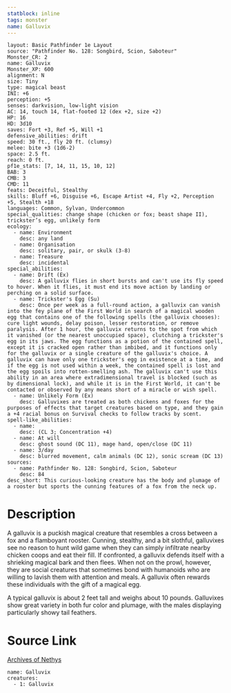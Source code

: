 ```yaml
---
statblock: inline
tags: monster
name: Galluvix
---
```

```statblock
layout: Basic Pathfinder 1e Layout
source: "Pathfinder No. 128: Songbird, Scion, Saboteur"
Monster_CR: 2
name: Galluvix
Monster_XP: 600
alignment: N
size: Tiny
type: magical beast
INI: +6
perception: +5
senses: darkvision, low-light vision
AC: 14, touch 14, flat-footed 12 (dex +2, size +2)
HP: 16
HD: 3d10
saves: Fort +3, Ref +5, Will +1
defensive_abilities: drift
speed: 30 ft., fly 20 ft. (clumsy)
melee: bite +3 (1d6-2)
space: 2.5 ft.
reach: 0 ft.
pf1e_stats: [7, 14, 11, 15, 10, 12]
BAB: 3
CMB: 3
CMD: 11
feats: Deceitful, Stealthy
skills: Bluff +6, Disguise +6, Escape Artist +4, Fly +2, Perception +5, Stealth +18
languages: Common, Sylvan, Undercommon
special_qualities: change shape (chicken or fox; beast shape II), trickster’s egg, unlikely form
ecology:
  - name: Environment
    desc: any land
  - name: Organisation
    desc: solitary, pair, or skulk (3-8)
  - name: Treasure
    desc: incidental
special_abilities:
  - name: Drift (Ex)
    desc: A galluvix flies in short bursts and can't use its fly speed to hover. When it flies, it must end its move action by landing or perching on a solid surface.
  - name: Trickster's Egg (Su)
    desc: Once per week as a full-round action, a galluvix can vanish into the fey plane of the First World in search of a magical wooden egg that contains one of the following spells (the galluvix chooses): cure light wounds, delay poison, lesser restoration, or remove paralysis. After 1 hour, the galluvix returns to the spot from which it vanished (or the nearest unoccupied space), clutching a trickster's egg in its jaws. The egg functions as a potion of the contained spell, except it is cracked open rather than imbibed, and it functions only for the galluvix or a single creature of the galluvix's choice. A galluvix can have only one trickster's egg in existence at a time, and if the egg is not used within a week, the contained spell is lost and the egg spoils into rotten-smelling ash. The galluvix can't use this ability in an area where extradimensional travel is blocked (such as by dimensional lock), and while it is in the First World, it can't be contacted or observed by any means short of a miracle or wish spell.
  - name: Unlikely Form (Ex)
    desc: Galluvixes are treated as both chickens and foxes for the purposes of effects that target creatures based on type, and they gain a +4 racial bonus on Survival checks to follow tracks by scent.
spell-like_abilities:
  - name:
    desc: (CL 3; Concentration +4)
  - name: At will
    desc: ghost sound (DC 11), mage hand, open/close (DC 11)
  - name: 3/day
    desc: blurred movement, calm animals (DC 12), sonic scream (DC 13)
sources:
  - name: Pathfinder No. 128: Songbird, Scion, Saboteur
    desc: 84
desc_short: This curious-looking creature has the body and plumage of a rooster but sports the cunning features of a fox from the neck up.
```
# Description
A galluvix is a puckish magical creature that resembles a cross between a fox and a flamboyant rooster. Cunning, stealthy, and a bit slothful, galluvixes see no reason to hunt wild game when they can simply infiltrate nearby chicken coops and eat their fill. If confronted, a galluvix defends itself with a shrieking magical bark and then flees. When not on the prowl, however, they are social creatures that sometimes bond with humanoids who are willing to lavish them with attention and meals. A galluvix often rewards these individuals with the gift of a magical egg.

 A typical galluvix is about 2 feet tall and weighs about 10 pounds. Galluvixes show great variety in both fur color and plumage, with the males displaying particularly showy tail feathers.
# Source Link
[Archives of Nethys](https://aonprd.com/MonsterDisplay.aspx?ItemName=Galluvix)
```encounter-table
name: Galluvix
creatures:
  - 1: Galluvix
```
